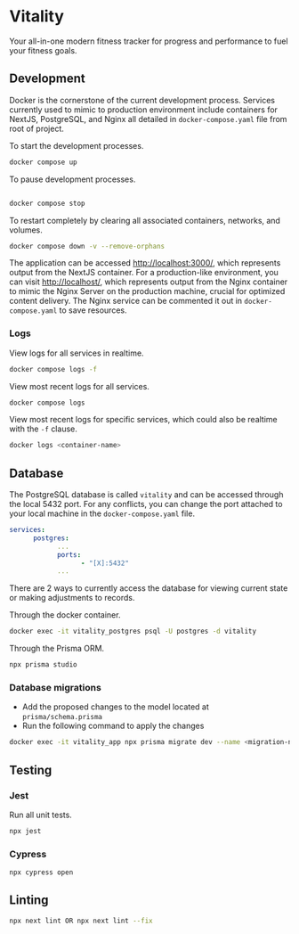 # Vitality

Your all-in-one modern fitness tracker for progress and performance to fuel your fitness goals.

## Development

Docker is the cornerstone of the current development process. Services currently used to mimic to production environment include containers for NextJS, PostgreSQL, and Nginx all detailed in `docker-compose.yaml` file from root of project.

To start the development processes.

``` bash
docker compose up 
```

To pause development processes.

```bash

docker compose stop
```

To restart completely by clearing all associated containers, networks, and volumes.

```bash
docker compose down -v --remove-orphans 
```

The application can be accessed [http://localhost:3000/](http://localhost:3000/), which represents output from the NextJS container. For a production-like environment, you can visit [http://localhost/](http://localhost/), which represents output from the Nginx container to mimic the Nginx Server on the production machine, crucial for optimized content delivery. The Nginx service can be commented it out in `docker-compose.yaml` to save resources.

### Logs

View logs for all services in realtime.

```bash
docker compose logs -f
```

View most recent logs for all services.

```bash
docker compose logs 
```

View most recent logs for specific services, which could also be realtime with the `-f` clause.

```bash
docker logs <container-name> 
```

## Database

The PostgreSQL database is called `vitality` and can be accessed through the local 5432 port. For any conflicts, you can change the port attached to your local machine in the `docker-compose.yaml` file.

``` yaml
services:
      postgres:   
            ...
            ports:
                  - "[X]:5432"
            ...
```

There are 2 ways to currently access the database for viewing current state or making adjustments to records.

Through the docker container.

``` bash
docker exec -it vitality_postgres psql -U postgres -d vitality
```

Through the Prisma ORM.

``` bash
npx prisma studio
```

### Database migrations

- Add the proposed changes to the model located at `prisma/schema.prisma`
- Run the following command to apply the changes

``` bash
docker exec -it vitality_app npx prisma migrate dev --name <migration-name>
```

## Testing

### Jest

Run all unit tests.

```bash
npx jest  
```

### Cypress

```bash
npx cypress open
```


## Linting

```bash
npx next lint OR npx next lint --fix
```